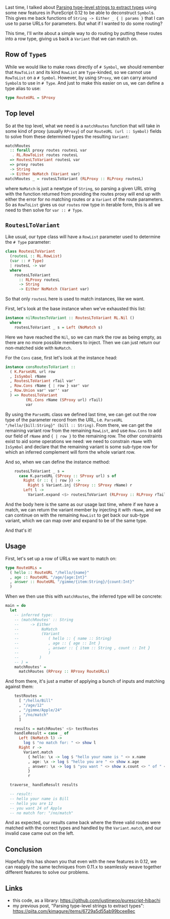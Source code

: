 Last time, I talked about [Parsing type-level strings to extract types](https://qiita.com/kimagure/items/6729a5d55ab99bcee8ec) using some new features in PureScript 0.12 to be able to deconstruct `Symbol`s. This gives me back functions of `String -> Either _ { | params }` that I can use to parse URLs for parameters. But what if I wanted to do some routing?

This time, I'll write about a simple way to do routing by putting these routes into a row type, giving us back a `Variant` that we can match on.

## Row of `Type`s

While we would like to make rows directly of `# Symbol`, we should remember that `RowToList` and its kind `RowList` are `Type`-kinded, so we cannot use `RowToList` on a `# Symbol`. However, by using `SProxy`, we can carry around `Symbol`s to use in `# Type`. And just to make this easier on us, we can define a type alias to use:

```hs
type RouteURL = SProxy
```

## Top level

So at the top level, what we need is a `matchRoutes` function that will take in some kind of proxy (usually `RProxy`) of our `RouteURL (url :: Symbol)` fields to solve from these determined types the resulting `Variant`:

```hs
matchRoutes
  :: forall proxy routes routesL var
   . RL.RowToList routes routesL
  => RoutesLToVariant routesL var
  => proxy routes
  -> String
  -> Either NoMatch (Variant var)
matchRoutes _ = routesLToVariant (RLProxy :: RLProxy routesL)
```

where `NoMatch` is just a newtype of `String`, so parsing a given URL string with the function returned from providing the routes proxy will end up with either the error for no matching routes or a `Variant` of the route parameters. So as `RowToList` gives us our `routes` row type in iterable form, this is all we need to then solve for `var :: # Type`.

## `RoutesLToVariant`

Like usual, our type class will have a `RowList` parameter used to determine the `# Type` parameter:

```hs
class RoutesLToVariant
  (routesL :: RL.RowList)
  (var :: # Type)
  | routesL -> var
  where
    routesLToVariant
      :: RLProxy routesL
      -> String
      -> Either NoMatch (Variant var)
```

So that only `routesL` here is used to match instances, like we want.

First, let's look at the base instance when we've exhausted this list:

```hs
instance nilRoutesToVariant :: RoutesLToVariant RL.Nil ()
  where
    routesLToVariant _ s = Left (NoMatch s)
```

Here we have reached the `Nil`, so we can mark the row as being empty, as there are no more possible members to inject. Then we can just return our non-matched side with `NoMatch`.


For the `Cons` case, first let's look at the instance head:

```hs
instance consRoutesToVariant ::
  ( K.ParseURL url row
  , IsSymbol rName
  , RoutesLToVariant rTail var'
  , Row.Cons rName { | row } var' var
  , Row.Union var' var'' var
  ) => RoutesLToVariant
         (RL.Cons rName (SProxy url) rTail)
         var
```

By using the `ParseURL` class we defined last time, we can get out the row type of the parameter record from the URL, i.e. `ParseURL "/hello/{bill:String}" (bill :: String)`. From there, we can get the remaining variant row from the remaining `RowList`, and use `Row.Cons` to add our field of `rName` and `{ | row }` to the remaining row. The other constraints exist to aid some operations we need: we need to constrain `rName` with `IsSymbol` and declare that the remaining variant is some sub-type row for which an inferred complement will form the whole variant row.

And so, when we can define the instance method:

```hs
    routesLToVariant _ s =
      case K.parseURL (SProxy :: SProxy url) s of
        Right (r :: { | row }) ->
          Right $ Variant.inj (SProxy :: SProxy rName) r
        Left l ->
          Variant.expand <$> routesLToVariant (RLProxy :: RLProxy rTail) s
```

And the body here is the same as our usage last time, where if we have a match, we can return the variant member by injecting it with `rName`, and we can continue on with the remaining `RowList` to get back our sub-type variant, which we can map over and expand to be of the same type.

And that's it!

## Usage

First, let's set up a row of URLs we want to match on:

```hs
type RouteURLs =
  ( hello :: RouteURL "/hello/{name}"
  , age :: RouteURL "/age/{age:Int}"
  , answer :: RouteURL "/gimme/{item:String}/{count:Int}"
  )
```

When we then use this with `matchRoutes`, the inferred type will be concrete:

```hs
main = do
  let
    -- inferred type:
    -- (matchRoutes' :: String
    --     -> Either
    --          NoMatch
    --          (Variant
    --             ( hello :: { name :: String}
    --             , age :: { age :: Int }
    --             , answer :: { item :: String , count :: Int }
    --             )
    --         )
    -- ) =
    matchRoutes' =
      matchRoutes (RProxy :: RProxy RouteURLs)
```

And from there, it's just a matter of applying a bunch of inputs and matching against them:

```hs
    testRoutes =
      [ "/hello/Bill"
      , "/age/12"
      , "/gimme/Apple/24"
      , "/no/match"
      ]

    results = matchRoutes' <$> testRoutes
    handleResult = case _ of
      Left (NoMatch l) ->
        log $ "no match for: " <> show l
      Right r ->
        Variant.match
          { hello: \x -> log $ "hello your name is " <> x.name
          , age: \x -> log $ "hello you are " <> show x.age
          , answer: \x -> log $ "you want " <> show x.count <> " of " <> x.item
          }
          r

  traverse_ handleResult results

  -- result:
  -- hello your name is Bill
  -- hello you are 12
  -- you want 24 of Apple
  -- no match for: "/no/match"
```

And as expected, our results came back where the three valid routes were matched with the correct types and handled by the `Variant.match`, and our invalid case came out on the left.

## Conclusion

Hopefully this has shown you that even with the new features in 0.12, we can reapply the same techniques from 0.11.x to seamlessly weave together different features to solve our problems.

## Links

* this code, as a library: <https://github.com/justinwoo/purescript-hibachi>
* my previous post, "Parsing type-level strings to extract types": <https://qiita.com/kimagure/items/6729a5d55ab99bcee8ec>